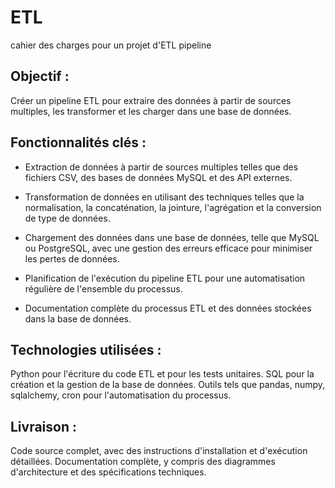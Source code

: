 # ETL
cahier des charges pour un projet d'ETL pipeline

## Objectif :

Créer un pipeline ETL pour extraire des données à partir de sources multiples, les transformer et les charger dans une base de données.

## Fonctionnalités clés :

* Extraction de données à partir de sources multiples telles que des fichiers CSV, des bases de données MySQL et des API externes.

* Transformation de données en utilisant des techniques telles que la normalisation, la concaténation, la jointure, l'agrégation et la conversion de type de données.

* Chargement des données dans une base de données, telle que MySQL ou PostgreSQL, avec une gestion des erreurs efficace pour minimiser les pertes de données.

* Planification de l'exécution du pipeline ETL pour une automatisation régulière de l'ensemble du processus.

* Documentation complète du processus ETL et des données stockées dans la base de données.

## Technologies utilisées :

Python pour l'écriture du code ETL et pour les tests unitaires.
SQL pour la création et la gestion de la base de données.
Outils tels que pandas, numpy, sqlalchemy, cron pour l'automatisation du processus.

## Livraison :

Code source complet, avec des instructions d'installation et d'exécution détaillées.
Documentation complète, y compris des diagrammes d'architecture et des spécifications techniques.
